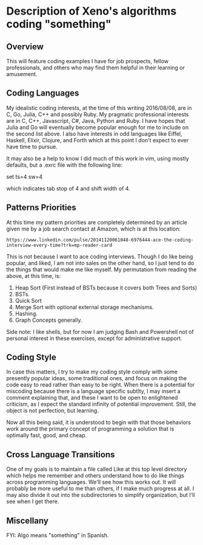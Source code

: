 # Description of Xeno's algorithms coding "something"

## Overview

This will feature coding examples I have for job prospects, fellow professionals,
and others who may find them helpful in their learning or amusement.

## Coding Languages

My idealistic coding interests, at the time of this writing 2016/08/08, are
in C, Go, Julia, C++ and possibly Ruby.  My pragmatic professional interests
are in C, C++, Javascript, C#, Java, Python and Ruby.  I have hopes that Julia
and Go will eventually become popular enough for me to include on the second
list above.  I also have interests in odd languages like Eiffel, Haskell,
Elixir, Clojure, and Forth which at this point I don't expect to ever have time
to pursue.

It may also be a help to know I did much of this work in vim, using mostly
defaults, but a .exrc file with the following line:

set ts=4 sw=4

which indicates tab stop of 4 and shift width of 4.


## Patterns Priorities

At this time my pattern priorities are completely determined by an article
given me by a job search contact at Amazon, which is at this location:

	https://www.linkedin.com/pulse/20141120061048-6976444-ace-the-coding-interview-every-time?trk=mp-reader-card

This is not because I want to ace coding interviews.  Though I do like being
popular, and liked, I am not into sales on the other hand, so I just tend to
do the things that would make me like myself.  My permutation from reading
the above, at this time, is:

1.  Heap Sort (First instead of BSTs because it covers both Trees and Sorts)
2.  BSTs.
3.	Quick Sort
4.  Merge Sort with optional external storage mechanisms.
5.	Hashing.
6.  Graph Concepts generally.

Side note:  I like shells, but for now I am judging Bash and Powershell not
of personal interest in these exercises, except for administrative support.

## Coding Style

In case this matters, I try to make my coding style comply with some presently
popular ideas, some traditional ones, and focus on making the code easy to read
rather than easy to be right.  When there is a potential for miscoding because
there is a language specific subtlty, I may insert a comment explaining that,
and these I want to be open to enlightened criticism, as I expect the standard
infinity of potential improvement.  Still, the object is not perfection, but
learning.

Now all this being said, it is understood to begin with that those behaviors
work around the primary concept of programming a solution that is optimally
fast, good, and cheap.

## Cross Language Transitions

One of my goals is to maintain a file called Like at this top level directory
which helps me remember and others understand how to do like things across
programming languages.  We'll see how this works out.  It will probably be
more useful to me than others, if I make much progress at all.  I may also
divide it out into the subdirectories to simplify organization, but I'll see
when I get there.

## Miscellany

FYI:  Algo means "something" in Spanish.
